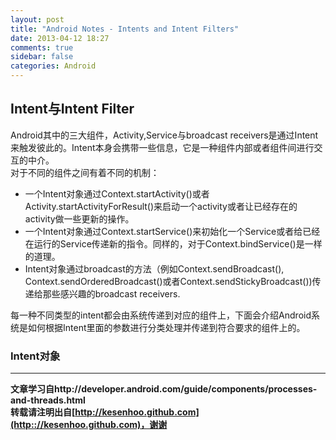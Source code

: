 ```yaml
---
layout: post
title: "Android Notes - Intents and Intent Filters"
date: 2013-04-12 18:27
comments: true
sidebar: false
categories: Android
---
```


## Intent与Intent Filter

Android其中的三大组件，Activity,Service与broadcast receivers是通过Intent来触发彼此的。Intent本身会携带一些信息，它是一种组件内部或者组件间进行交互的中介。  
对于不同的组件之间有着不同的机制：

* 一个Intent对象通过Context.startActivity()或者Activity.startActivityForResult()来启动一个activity或者让已经存在的activity做一些更新的操作。
* 一个Intent对象通过Context.startService()来初始化一个Service或者给已经在运行的Service传递新的指令。同样的，对于Context.bindService()是一样的道理。
* Intent对象通过broadcast的方法（例如Context.sendBroadcast(), Context.sendOrderedBroadcast()或者Context.sendStickyBroadcast())传递给那些感兴趣的broadcast receivers.

<!-- more -->

每一种不同类型的intent都会由系统传递到对应的组件上，下面会介绍Android系统是如何根据Intent里面的参数进行分类处理并传递到符合要求的组件上的。

### Intent对象


*****************
**文章学习自http://developer.android.com/guide/components/processes-and-threads.html**  
**转载请注明出自[http://kesenhoo.github.com](http:://kesenhoo.github.com)，谢谢**

